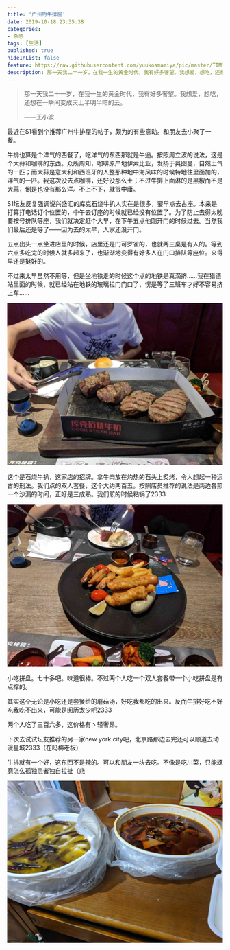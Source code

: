 ```yaml
---
title: '广州的牛排屋'
date: 2019-10-18 23:35:38
categories:
- 杂感
tags: [生活]
published: true
hideInList: false
feature: https://raw.githubusercontent.com/yuukoamamiya/pic/master/TIM%E5%9B%BE%E7%89%8720191018212515.jpg
description: 那一天我二十一岁，在我一生的黄金时代，我有好多奢望。我想爱，想吃，还想在一瞬间变成天上半明半暗的云。
---
```

> 那一天我二十一岁，在我一生的黄金时代，我有好多奢望。我想爱，想吃，还想在一瞬间变成天上半明半暗的云。 
>
> ——王小波

<!-- more -->

最近在S1看到个推荐广州牛排屋的帖子，颇为的有些意动。和朋友去小聚了一餐。

牛排也算是个洋气的西餐了，吃洋气的东西那就是牛逼。按照周立波的说法，这是个大蒜和咖啡的东西。众所周知，咖啡原产地伊索比亚，发扬于奥图曼，自然土气的一匹；而大蒜是意大利和西班牙的人整那种地中海风味的时候特地往里面加的，洋气的一匹。我这次没去点咖啡，还好没那么土；不过牛排上面淋的是黑椒而不是大蒜，倒是也没有那么洋。不上不下，就很中庸。

S1坛友反复强调说兴盛汇的库克石烧牛扒人实在是很多，要早点去占座。本来是打算打电话订个位置的，中午去订座的时候就已经没有位置了。为了防止去得太晚要按号排队等座，我们就决定赶个大早，在下午五点他刚开门的时候过去。当然我们最后还是等了——因为去的太早，人家还没开门。

五点出头一点坐进店里的时候，店里还是门可罗雀的，也就两三桌是有人的。等到六点多吃完的时候人就多起来了，也渐渐地变得有好多人在门口排队等座位。来得早还是挺好的。

不过来太早虽然不用等，但是坐地铁走的时候这个点的地铁是真滴挤……我在猎德站里面的时候，就已经站在地铁的玻璃拉门门口了，愣是等了三班车才好不容易挤上车……

<img src="https://raw.githubusercontent.com/yuukoamamiya/pic/master/TIM%E5%9B%BE%E7%89%8720191018212515.jpg"/>

这个是石烧牛扒，这家店的招牌。拿牛肉放在灼热的石头上炙烤，令人想起一种远古的刑法。我们点的双人套餐，这个大约两百五。按照店员推荐的说法是两边各煎一个沙漏的时间，正好是三成熟。我们煎的时候粘锅了2333

<img src="https://raw.githubusercontent.com/yuukoamamiya/pic/master/TIM%E5%9B%BE%E7%89%8720191018212519.jpg"/>

小吃拼盘。七十多吧。味道很棒。不过两个人吃一个双人套餐带一个小吃拼盘是有点撑的。

其实这个无论是小吃还是套餐给的蘑菇汤，好吃我都吃的出来。反而牛排好吃不好吃我吃不出来，可能是阅历太少吧2333

两个人吃了三百六多，这价格有丶轻奢昂。

下次去试试坛友推荐的另一家new york city吧，北京路那边去完还可以顺道去动漫星城2333（在吗梅老板）

牛排就有一个好，这东西不是辣的。可以和朋友一块去吃。不像是吃川菜，只能琢磨怎么孤独患者独自拉扯（悲

<img src="https://raw.githubusercontent.com/yuukoamamiya/pic/master/IMG_20191017_183450(1).jpg"/>

